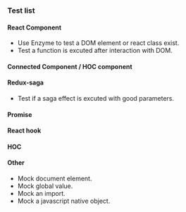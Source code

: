 ### Test list

#### React Component

- Use Enzyme to test a DOM element or react class exist.
- Test a function is excuted after interaction with DOM.

#### Connected Component / HOC component

#### Redux-saga

- Test if a saga effect is excuted with good parameters.

#### Promise

#### React hook

#### HOC

#### Other

- Mock document element.
- Mock global value.
- Mock an import.
- Mock a javascript native object.
